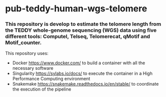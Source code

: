 # pub-teddy-human-wgs-telomere

### This repository is develop to estimate the telomere length from the TEDDY whole-genome sequencing (WGS) data using five different tools: Computel, Telseq, Telomerecat, qMotif and Motif_counter.

This repository uses:
- Docker <https://www.docker.com/> to build a container with all the necessary software
- Singularity <https://sylabs.io/docs/> to execute the container in a High Performance Computing environment
- Snakemake <https://snakemake.readthedocs.io/en/stable/> to coordinate the execution of the pipeline
